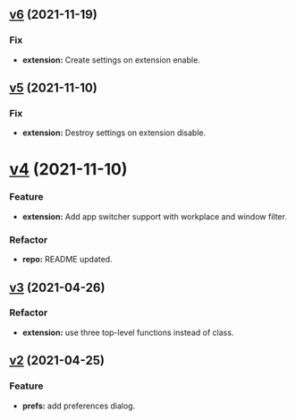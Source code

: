 ## [v6](https://github.com/gedzeppelin/monitor-window-switcher/compare/v5...v6) (2021-11-19)

### Fix

- **extension:** Create settings on extension enable.

## [v5](https://github.com/gedzeppelin/monitor-window-switcher/compare/v4...v5) (2021-11-10)

### Fix

- **extension:** Destroy settings on extension disable.

# [v4](https://github.com/gedzeppelin/monitor-window-switcher/compare/v3...v4) (2021-11-10)

### Feature

- **extension:** Add app switcher support with workplace and window filter.

### Refactor

- **repo:** README updated. 

## [v3](https://github.com/gedzeppelin/monitor-window-switcher/compare/v2...v3) (2021-04-26)

### Refactor

- **extension:** use three top-level functions instead of class.

## [v2](https://github.com/gedzeppelin/monitor-window-switcher/compare/v1...v2) (2021-04-25)

### Feature

- **prefs:** add preferences dialog.